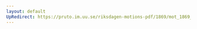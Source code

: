 ```yaml
---
layout: default
UpRedirect: https://pruto.im.uu.se/riksdagen-motions-pdf/1869/mot_1869__ak__139/mot_1869__ak__139-002.pdf
---
```

